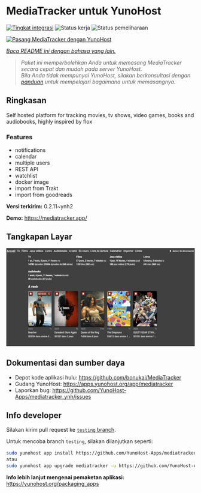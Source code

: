 <!--
N.B.: README ini dibuat secara otomatis oleh <https://github.com/YunoHost/apps/tree/master/tools/readme_generator>
Ini TIDAK boleh diedit dengan tangan.
-->

# MediaTracker untuk YunoHost

[![Tingkat integrasi](https://apps.yunohost.org/badge/integration/mediatracker)](https://ci-apps.yunohost.org/ci/apps/mediatracker/)
![Status kerja](https://apps.yunohost.org/badge/state/mediatracker)
![Status pemeliharaan](https://apps.yunohost.org/badge/maintained/mediatracker)

[![Pasang MediaTracker dengan YunoHost](https://install-app.yunohost.org/install-with-yunohost.svg)](https://install-app.yunohost.org/?app=mediatracker)

*[Baca README ini dengan bahasa yang lain.](./ALL_README.md)*

> *Paket ini memperbolehkan Anda untuk memasang MediaTracker secara cepat dan mudah pada server YunoHost.*  
> *Bila Anda tidak mempunyai YunoHost, silakan berkonsultasi dengan [panduan](https://yunohost.org/install) untuk mempelajari bagaimana untuk memasangnya.*

## Ringkasan

Self hosted platform for tracking movies, tv shows, video games, books and audiobooks, highly inspired by flox

### Features

- notifications
- calendar
- multiple users
- REST API
- watchlist
- docker image
- import from Trakt
- import from goodreads


**Versi terkirim:** 0.2.11~ynh2

**Demo:** <https://mediatracker.app/>

## Tangkapan Layar

![Tangkapan Layar pada MediaTracker](./doc/screenshots/screenshot.png)

## Dokumentasi dan sumber daya

- Depot kode aplikasi hulu: <https://github.com/bonukai/MediaTracker>
- Gudang YunoHost: <https://apps.yunohost.org/app/mediatracker>
- Laporkan bug: <https://github.com/YunoHost-Apps/mediatracker_ynh/issues>

## Info developer

Silakan kirim pull request ke [`testing` branch](https://github.com/YunoHost-Apps/mediatracker_ynh/tree/testing).

Untuk mencoba branch `testing`, silakan dilanjutkan seperti:

```bash
sudo yunohost app install https://github.com/YunoHost-Apps/mediatracker_ynh/tree/testing --debug
atau
sudo yunohost app upgrade mediatracker -u https://github.com/YunoHost-Apps/mediatracker_ynh/tree/testing --debug
```

**Info lebih lanjut mengenai pemaketan aplikasi:** <https://yunohost.org/packaging_apps>
